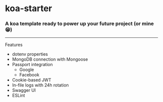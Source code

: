 # koa-starter

### A koa template ready to power up your future project (or mine 😁)
----
Features

- dotenv properties
- MongoDB connection with Mongoose
- Passport integration
  - Google
  - Facebook
- Cookie-based JWT
- In-file logs with 24h rotation
- Swagger UI
- ESLint
